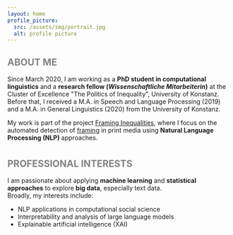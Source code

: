 ```yaml
---
layout: home
profile_picture:
  src: /assets/img/portrait.jpg
  alt: profile picture
---
```

<p>
<h2 style="color:#828282"><i class="fa-regular fa-user"></i> ABOUT ME</h2>
Since March 2020, I am working as a <b>PhD student in computational linguistics</b> and a <b>research fellow (<i>Wissenschaftliche Mitarbeiterin</i>)</b> at the Cluster of Excellence "The Politics of Inequality", 
University of Konstanz. Before that, I received a M.A. in Speech and Language Processing (2019) and a M.A.
in General Linguistics (2020) from the University of Konstanz.

<p style="margin-bottom:1cm;">
My work is part of the project <a href="https://www.exc.uni-konstanz.de/en/inequality/research/projects/framing-inequalities/" target="_blank" rel="noopener noreferrer">Framing Inequalities</a>, 
where I focus on the automated detection of <a href="https://en.wikipedia.org/wiki/Framing_(social_sciences)" target="_blank" rel="noopener noreferrer">framing</a> in print media using <b>Natural Language Processing (NLP)</b> approaches.


<h2 style="color:#828282"><i class="fa-regular fa-heart"></i> PROFESSIONAL INTERESTS</h2>
<p>I am passionate about applying <b>machine learning</b> and <b>statistical approaches</b> to explore <b>big data</b>, especially text data. 
<br>Broadly, my interests include:
<ul>
  <li>NLP applications in computational social science</li>
  <li>Interpretability and analysis of large language models</li>
  <li>Explainable artificial intelligence (XAI)</li>
</ul>

